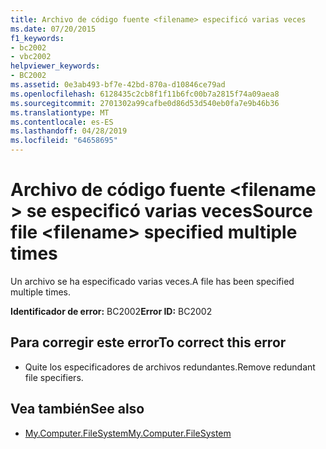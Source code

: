```yaml
---
title: Archivo de código fuente <filename> especificó varias veces
ms.date: 07/20/2015
f1_keywords:
- bc2002
- vbc2002
helpviewer_keywords:
- BC2002
ms.assetid: 0e3ab493-bf7e-42bd-870a-d10846ce79ad
ms.openlocfilehash: 6128435c2cb8f1f11b6fc00b7a2815f74a09aea8
ms.sourcegitcommit: 2701302a99cafbe0d86d53d540eb0fa7e9b46b36
ms.translationtype: MT
ms.contentlocale: es-ES
ms.lasthandoff: 04/28/2019
ms.locfileid: "64658695"
---
```

# <a name="source-file-filename-specified-multiple-times"></a><span data-ttu-id="10269-102">Archivo de código fuente \<filename > se especificó varias veces</span><span class="sxs-lookup"><span data-stu-id="10269-102">Source file \<filename> specified multiple times</span></span>
<span data-ttu-id="10269-103">Un archivo se ha especificado varias veces.</span><span class="sxs-lookup"><span data-stu-id="10269-103">A file has been specified multiple times.</span></span>  
  
 <span data-ttu-id="10269-104">**Identificador de error:** BC2002</span><span class="sxs-lookup"><span data-stu-id="10269-104">**Error ID:** BC2002</span></span>  
  
## <a name="to-correct-this-error"></a><span data-ttu-id="10269-105">Para corregir este error</span><span class="sxs-lookup"><span data-stu-id="10269-105">To correct this error</span></span>  
  
- <span data-ttu-id="10269-106">Quite los especificadores de archivos redundantes.</span><span class="sxs-lookup"><span data-stu-id="10269-106">Remove redundant file specifiers.</span></span>  
  
## <a name="see-also"></a><span data-ttu-id="10269-107">Vea también</span><span class="sxs-lookup"><span data-stu-id="10269-107">See also</span></span>

- [<span data-ttu-id="10269-108">My.Computer.FileSystem</span><span class="sxs-lookup"><span data-stu-id="10269-108">My.Computer.FileSystem</span></span>](xref:Microsoft.VisualBasic.FileIO.FileSystem)
